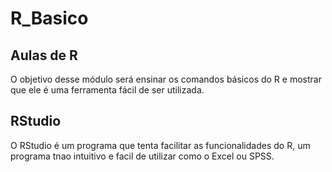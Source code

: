 # R_Basico
## Aulas de R
O objetivo desse módulo será ensinar os comandos básicos do R e mostrar que ele é uma ferramenta fácil de ser utilizada. 

## RStudio
O RStudio é um programa que tenta facilitar as funcionalidades do R, um programa tnao intuitivo e facil de utilizar como o Excel ou SPSS.

